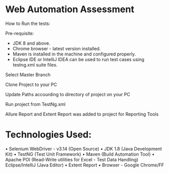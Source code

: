 # Web Automation Assessment

 How to Run the tests:
 
Pre-requisite:
* JDK 8 and above.
* Chrome browser - latest version installed.
* Maven is installed in the machine and configured properly.
* Eclipse IDE or IntelliJ IDEA can be used to run test cases using testng.xml suite files.
  
Select Master Branch

Clone Project to your PC

Update Paths accourding to directory of project on your PC

Run project from TestNg.xml

Allure Report and Extent Report was added to project for Reporting Tools


# Technologies Used:
• Selenium WebDriver - v3.14 (Open Source)
• JDK 1.8 (Java Development Kit)
• TestNG (Test Unit Framework)
• Maven (Build Automation Tool)
• Apache POI  (Read-Write utilities for Excel - Test Data Handling) Eclipse/IntelliJ (Java Editor)
• Extent Report • Browser - Google Chrome/FF
